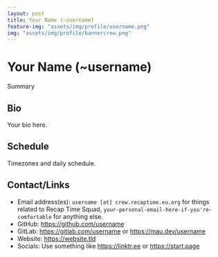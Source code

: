```yaml
---
layout: post
title: Your Name (~username)
feature-img: "assets/img/profile/username.png"
img: "assets/img/profile/bannercrew.png"
---
```


# Your Name (~username)

Summary

## Bio

Your bio here.

## Schedule

Timezones and daily schedule.

## Contact/Links

* Email address(es): `username [at] crew.recaptime.eu.org` for things related to Recap Time Squad, `your-personal-email-here-if-you're-comfortable` for anything else.
* GitHub: <https://github.com/username>
* GitLab: <https://gitlab.com/username> or <https://mau.dev/username>
* Website: <https://website.tld>
* Socials: Use something like <https://linktr.ee> or <https://start.page>
